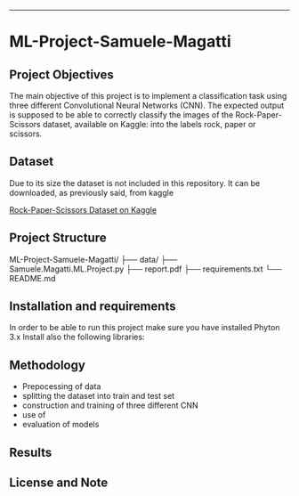 ---
# ML-Project-Samuele-Magatti

## Project Objectives 
The main objective of this project is to implement a classification task using three different Convolutional Neural Networks (CNN). 
The expected output is supposed to be able to correctly classify the images of the Rock-Paper-Scissors dataset, available on Kaggle: [](https://www.kaggle.com/datasets/drgfreeman/rockpaperscissors) 
into the labels rock, paper or scissors.  
 
## Dataset
Due to its size the dataset is not included in this repository.
It can be downloaded, as previously said, from kaggle [](https://www.kaggle.com/datasets/drgfreeman/rockpaperscissors)

[Rock-Paper-Scissors Dataset on Kaggle](https://www.kaggle.com/datasets/drgfreeman/rockpaperscissors)

## Project Structure
ML-Project-Samuele-Magatti/
├── data/
├── Samuele.Magatti.ML.Project.py
├── report.pdf
├── requirements.txt
└── README.md

## Installation and requirements
In order to be able to run this project make sure you have installed Phyton 3.x
Install also the following libraries:

## Methodology
- Prepocessing of data
- splitting the dataset into train and test set
- construction and training of three different CNN
- use of
- evaluation of models

## Results

## License and Note